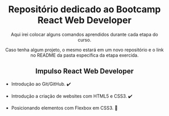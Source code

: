 <h1 align="center">Repositório dedicado ao Bootcamp React Web Developer</h1>

<p align="center">Aqui irei colocar alguns comandos aprendidos durante cada etapa do curso.

<p align="center">Caso tenha algum projeto, o mesmo estará em um novo repositório e o link no README da pasta específica da etapa exercida. 
<h2 align="center">Impulso React Web Developer</h2>


- Introdução ao Git/GitHub. ✔️

- Introdução a criação de websites com HTML5 e CSS3. ✔️

- Posicionando elementos com Flexbox em CSS3. 🚧

  

